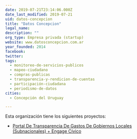 ```yaml
---
date: 2019-07-21T23:14:06.000Z
date_last_modified: 2019-07-21
uid: datos-concepcion
title: "Datos Concepcion"
legal_name: 
description: ""
org_type: Empresa privada (startup)
website: www.datosconcepcion.com.ar
year_founded: 2014
facebook: 
twitter: 
tags:
  - monitoreo-de-servicios-publicos
  - mapeo-ciudadano
  - compras-publicas
  - transparencia-y-rendicion-de-cuentas
  - participación-ciudadana
  - periodismo-de-datos
cities: 
  - Concepción del Uruguay

---
```


Esta organización tiene los siguientes proyectos:

- [Portal De Transparencia De Gastos De Gobiernos Locales (Subnacionales) + Engage Cívico](/i/portal-de-transparencia-de-gastos-de-gobiernos-locales-subnacionales-engage-civico.html)
